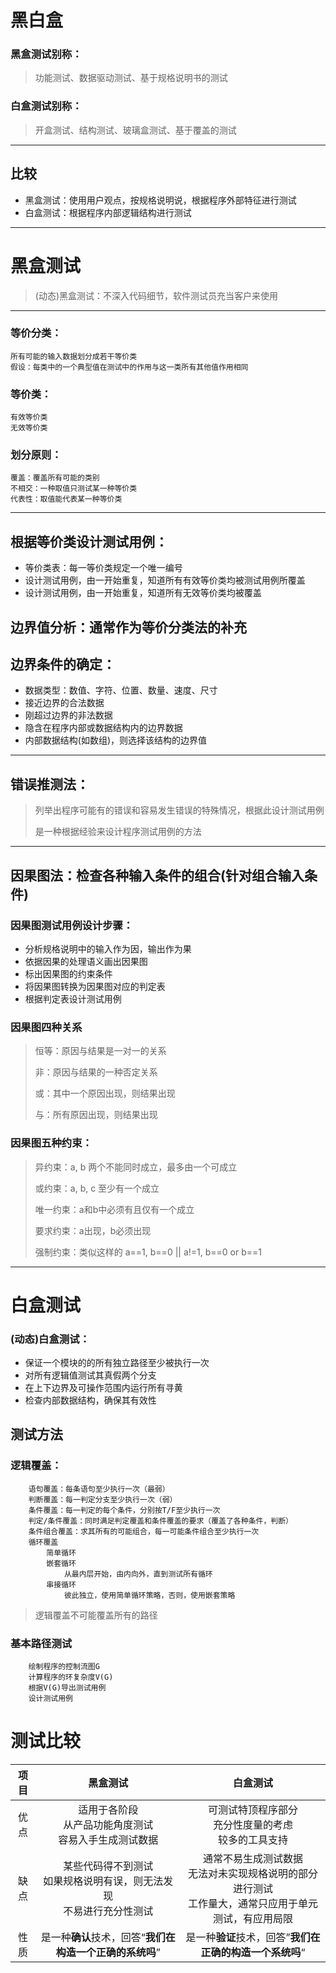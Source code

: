 # 黑白盒
### 黑盒测试别称：
>功能测试、数据驱动测试、基于规格说明书的测试
### 白盒测试别称：
>开盒测试、结构测试、玻璃盒测试、基于覆盖的测试
***
## 比较
* 黑盒测试：使用用户观点，按规格说明说，根据程序外部特征进行测试
* 白盒测试：根据程序内部逻辑结构进行测试
***

# 黑盒测试
>(动态)黑盒测试：不深入代码细节，软件测试员充当客户来使用
***
### 等价分类：
	所有可能的输入数据划分成若干等价类
	假设：每类中的一个典型值在测试中的作用与这一类所有其他值作用相同

### 等价类：
	有效等价类
	无效等价类

### 划分原则：
	覆盖：覆盖所有可能的类别
	不相交：一种取值只测试某一种等价类
	代表性：取值能代表某一种等价类
***
## 根据等价类设计测试用例：
*	等价类表：每一等价类规定一个唯一编号
*	设计测试用例，由一开始重复，知道所有有效等价类均被测试用例所覆盖
*	设计测试用例，由一开始重复，知道所有无效等价类均被覆盖

## 边界值分析：通常作为等价分类法的补充
## 边界条件的确定：
*	数据类型：数值、字符、位置、数量、速度、尺寸
*	接近边界的合法数据
*	刚超过边界的非法数据
*	隐含在程序内部或数据结构内的边界数据
*	内部数据结构(如数组)，则选择该结构的边界值
***
## 错误推测法：
>列举出程序可能有的错误和容易发生错误的特殊情况，根据此设计测试用例  
>
>是一种根据经验来设计程序测试用例的方法
***
## 因果图法：检查各种输入条件的组合(针对组合输入条件)
### 因果图测试用例设计步骤：
*	分析规格说明中的输入作为因，输出作为果
*	依据因果的处理语义画出因果图
*	标出因果图的约束条件
*	将因果图转换为因果图对应的判定表
*	根据判定表设计测试用例

### 因果图四种关系
>恒等：原因与结果是一对一的关系
>
>非：原因与结果的一种否定关系
>
>或：其中一个原因出现，则结果出现
>
>与：所有原因出现，则结果出现

### 因果图五种约束：
>异约束：a, b 两个不能同时成立，最多由一个可成立
>
>或约束：a, b, c 至少有一个成立
>
>唯一约束：a和b中必须有且仅有一个成立
>
>要求约束：a出现，b必须出现
>
>强制约束：类似这样的 a==1, b==0 || a!=1, b==0 or b==1

***

# 白盒测试

### (动态)白盒测试：
* 保证一个模块的的所有独立路径至少被执行一次
* 对所有逻辑值测试其真假两个分支
* 在上下边界及可操作范围内运行所有寻黄
* 检查内部数据结构，确保其有效性

## 测试方法
### 逻辑覆盖：
		语句覆盖：每条语句至少执行一次（最弱）
		判断覆盖：每一判定分支至少执行一次（弱）
		条件覆盖：每一判定的每个条件，分别按T/F至少执行一次
		判定/条件覆盖：同时满足判定覆盖和条件覆盖的要求（覆盖了各种条件，判断）
		条件组合覆盖：求其所有的可能组合，每一可能条件组合至少执行一次
		循环覆盖
			简单循环
			嵌套循环
				从最内层开始，由内向外，直到测试所有循环
			串接循环
				彼此独立，使用简单循环策略，否则，使用嵌套策略
>逻辑覆盖不可能覆盖所有的路径
### 基本路径测试
		绘制程序的控制流图G
		计算程序的环复杂度V(G)
		根据V(G)导出测试用例
		设计测试用例

# 测试比较
|项目|黑盒测试|白盒测试|
|:----:|:----:|:----:|
|优点|适用于各阶段<br>从产品功能角度测试<br>容易入手生成测试数据|可测试特顶程序部分<br>充分性度量的考虑<br>较多的工具支持|
缺点|某些代码得不到测试<br>如果规格说明有误，则无法发现<br>不易进行充分性测试|通常不易生成测试数据<br>无法对未实现规格说明的部分进行测试<br>工作量大，通常只应用于单元测试，有应用局限
|性质|是一种**确认**技术，回答“**我们在构造一个正确的系统吗**”|是一种**验证**技术，回答”**我们在正确的构造一个系统吗**“
